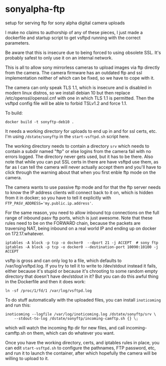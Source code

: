 # sonyalpha-ftp
setup for serving ftp for sony alpha digital camera uploads

I make no claims to authorship of any of these pieces, I just made a dockerfile and
startup script to get vsftpd running with the correct parameters.

Be aware that this is insecure due to being forced to using obsolete SSL. It's
probably safest to only use it on an internal network. 

This is all to allow sony mirrorless cameras to upload images via
ftp directly from the camera. The camera firmware has an outdated
ftp and ssl implementation neither of which can be fixed, so we have
to cope with it. 

The camera can only speak TLS 1.1, which is insecure and is disabled
in modern linux distros, so we install debian 10 but then replace
/etc/openssl/openssl.cnf with one in which TLS 1.1 is permitted. 
Then the vsftpd config file will be able to forbid TSLv1.2 and force
1.1. 

To build: 

`docker build -t sonyftp-deb10 .`

It needs a working directory for uploads to end up in and for ssl certs, etc.
I'm using `/dstate/sonyftp` in the `start-vsftpd.sh` script here. 

The working directory needs to contain a directory `srv` which needs to 
contain a subdir named "ftp" or else 
logins from the camera fail with no errors logged. The directory 
never gets used, but it has to be there. Also note that while you can put
SSL certs in there are have vsftpd use them, as far as I can tell the camera
will never actually accept them and you'll have to click through the
warning about that when you first enble ftp mode on the camera. 

The camera wants to use passive ftp mode and for that the ftp server
needs to know the IP address clients will connect back to it on,
which is hidden from it in docker; so you have to tell it 
explicitly with `FTP_PASV_ADDRESS='my.public.ip.address'`. 

For the same reason, you need to allow inbound tcp connections on the
full range of inbound pasv ftp ports, which is just awesome.  Note that
these rules need to be on the FORWARD chain, because the packets are
traversing NAT, being inbound on a real world IP and ending up on
docker on 172.17.whatever. 

```
iptables -A block -p tcp -o docker0  --dport 21 -j ACCEPT  # sony ftp
iptables -A block -p tcp -o docker0 --destination-port 10090:10100 -j ACCEPT
```

vsftp is gross and can only log to a file, which defaults to 
/var/log/vsftpd.log.  If you try to tell it to write to /dev/stdout instead 
it fails, either because it's stupid or because it's chrooting to some 
random empty directory that doesn't have dev/stdout in it? But you can do
this awful thing in the Dockerfile and then it does work:

`ln -sf /proc/1/fd/1 /var/log/vsftpd.log`

To do stuff automatically with the uploaded files, you can install `inoticoming` and run this:

```
inoticoming --logfile /var/log/inoticoming.log /dstate/sonyftp/srv \
    --stdout-to-log /dstate/sonyftp/incoming-camftp.sh {} \;
```

which will watch the incoming ftp dir for new files, and call 
incoming-camftp.sh on them, which can do whatever you want.

Once you have the working directory, certs, and iptables rules in place,
you can edit `start-vsftpd.sh` to configure the pathnames, FTP password, etc,
and run it to launch the container, after which hopefully the camera will be
willing to upload to it. 
